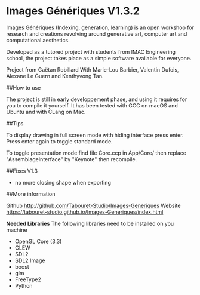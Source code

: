 # Images Génériques V1.3.2

Images Génériques (Indexing, generation, learning) is an open workshop for research and creations revolving around generative art, computer art and computational aesthetics.

Developed as a tutored project with students from IMAC Engineering school, the project takes place as a simple software available for everyone.

Project from Gaëtan Robillard
With Marie-Lou Barbier, Valentin Dufois, Alexane Le Guern and Kenthyvong Tan.

##How to use

The project is still in early developpement phase, and using it requires for you to compile it yourself.
It has been tested with GCC on macOS and Ubuntu and with CLang on Mac.

##Tips

To display drawing in full screen mode with hiding interface press enter. Press enter again to toggle standard mode.

To toggle presentation mode find file Core.ccp in App/Core/
then replace "AssemblageInterface" by "Keynote" then recompile.

##Fixes V1.3

- no more closing shape when exporting

##More information

Github 	http://github.com/Tabouret-Studio/Images-Generiques
Website	https://tabouret-studio.github.io/Images-Generiques/index.html


**Needed Libraries**
The following libraries need to be installed on you machine
* OpenGL Core (3.3)
* GLEW
* SDL2
* SDL2 Image
* boost
* glm
* FreeType2
* Python
